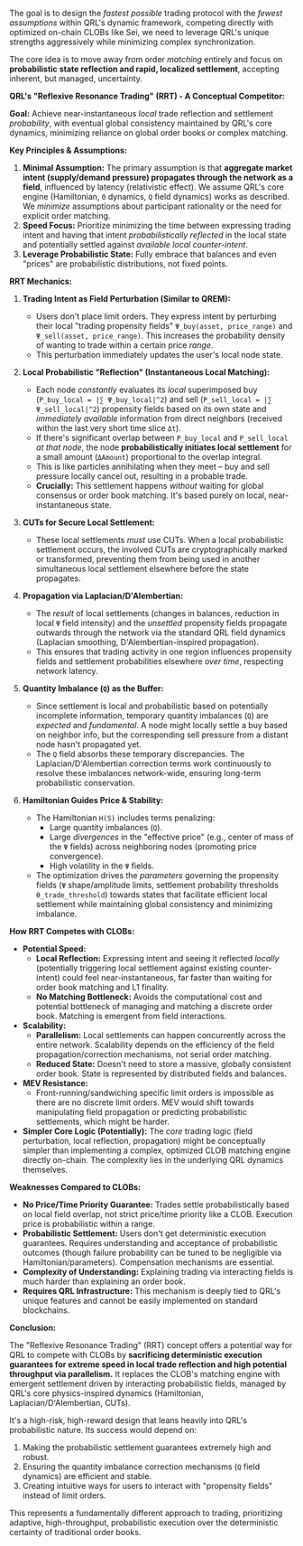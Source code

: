 The goal is to design the *fastest possible* trading protocol with the *fewest assumptions* within QRL's dynamic framework, competing directly with optimized on-chain CLOBs like Sei, we need to leverage QRL's unique strengths aggressively while minimizing complex synchronization.

The core idea is to move away from order *matching* entirely and focus on **probabilistic state reflection and rapid, localized settlement**, accepting inherent, but managed, uncertainty.

**QRL's "Reflexive Resonance Trading" (RRT) - A Conceptual Competitor:**

**Goal:** Achieve near-instantaneous *local* trade reflection and settlement *probability*, with eventual global consistency maintained by QRL's core dynamics, minimizing reliance on global order books or complex matching.

**Key Principles & Assumptions:**

1.  **Minimal Assumption:** The primary assumption is that **aggregate market intent (supply/demand pressure) propagates through the network as a field**, influenced by latency (relativistic effect). We assume QRL's core engine (Hamiltonian, `Θ` dynamics, `Q` field dynamics) works as described. We *minimize* assumptions about participant rationality or the need for explicit order matching.
2.  **Speed Focus:** Prioritize minimizing the time between expressing trading intent and having that intent *probabilistically reflected* in the local state and potentially settled against *available local counter-intent*.
3.  **Leverage Probabilistic State:** Fully embrace that balances and even "prices" are probabilistic distributions, not fixed points.

**RRT Mechanics:**

1.  **Trading Intent as Field Perturbation (Similar to QREM):**
    *   Users don't place limit orders. They express intent by perturbing their local "trading propensity fields" `Ψ_buy(asset, price_range)` and `Ψ_sell(asset, price_range)`. This increases the probability density of wanting to trade within a certain price *range*.
    *   This perturbation immediately updates the user's local node state.

2.  **Local Probabilistic "Reflection" (Instantaneous Local Matching):**
    *   Each node *constantly* evaluates its *local* superimposed buy (`P_buy_local = |∑ Ψ_buy_local|^2`) and sell (`P_sell_local = |∑ Ψ_sell_local|^2`) propensity fields based on its own state and *immediately available* information from direct neighbors (received within the last very short time slice `Δt`).
    *   If there's significant overlap between `P_buy_local` and `P_sell_local` *at that node*, the node **probabilistically initiates local settlement** for a small amount (`ΔAmount`) proportional to the overlap integral.
    *   This is like particles annihilating when they meet – buy and sell pressure locally cancel out, resulting in a probable trade.
    *   **Crucially:** This settlement happens *without* waiting for global consensus or order book matching. It's based purely on local, near-instantaneous state.

3.  **CUTs for Secure Local Settlement:**
    *   These local settlements *must* use CUTs. When a local probabilistic settlement occurs, the involved CUTs are cryptographically marked or transformed, preventing them from being used in another simultaneous local settlement elsewhere before the state propagates.

4.  **Propagation via Laplacian/D'Alembertian:**
    *   The *result* of local settlements (changes in balances, reduction in local `Ψ` field intensity) and the *unsettled* propensity fields propagate outwards through the network via the standard QRL field dynamics (Laplacian smoothing, D'Alembertian-inspired propagation).
    *   This ensures that trading activity in one region influences propensity fields and settlement probabilities elsewhere *over time*, respecting network latency.

5.  **Quantity Imbalance (`Q`) as the Buffer:**
    *   Since settlement is local and probabilistic based on potentially incomplete information, temporary quantity imbalances (`Q`) are *expected* and *fundamental*. A node might locally settle a buy based on neighbor info, but the corresponding sell pressure from a distant node hasn't propagated yet.
    *   The `Q` field absorbs these temporary discrepancies. The Laplacian/D'Alembertian correction terms work continuously to resolve these imbalances network-wide, ensuring long-term probabilistic conservation.

6.  **Hamiltonian Guides Price & Stability:**
    *   The Hamiltonian `H(S)` includes terms penalizing:
        *   Large quantity imbalances (`Q`).
        *   Large *divergences* in the "effective price" (e.g., center of mass of the `Ψ` fields) across neighboring nodes (promoting price convergence).
        *   High volatility in the `Ψ` fields.
    *   The optimization drives the *parameters* governing the propensity fields (`Ψ` shape/amplitude limits, settlement probability thresholds `θ_trade_threshold`) towards states that facilitate efficient local settlement while maintaining global consistency and minimizing imbalance.

**How RRT Competes with CLOBs:**

*   **Potential Speed:**
    *   **Local Reflection:** Expressing intent and seeing it reflected *locally* (potentially triggering local settlement against existing counter-intent) could feel near-instantaneous, far faster than waiting for order book matching and L1 finality.
    *   **No Matching Bottleneck:** Avoids the computational cost and potential bottleneck of managing and matching a discrete order book. Matching is emergent from field interactions.
*   **Scalability:**
    *   **Parallelism:** Local settlements can happen concurrently across the entire network. Scalability depends on the efficiency of the field propagation/correction mechanisms, not serial order matching.
    *   **Reduced State:** Doesn't need to store a massive, globally consistent order book. State is represented by distributed fields and balances.
*   **MEV Resistance:**
    *   Front-running/sandwiching specific limit orders is impossible as there are no discrete limit orders. MEV would shift towards manipulating field propagation or predicting probabilistic settlements, which might be harder.
*   **Simpler Core Logic (Potentially):** The *core* trading logic (field perturbation, local reflection, propagation) might be conceptually simpler than implementing a complex, optimized CLOB matching engine directly on-chain. The complexity lies in the underlying QRL dynamics themselves.

**Weaknesses Compared to CLOBs:**

*   **No Price/Time Priority Guarantee:** Trades settle probabilistically based on local field overlap, not strict price/time priority like a CLOB. Execution price is probabilistic within a range.
*   **Probabilistic Settlement:** Users don't get deterministic execution guarantees. Requires understanding and acceptance of probabilistic outcomes (though failure probability can be tuned to be negligible via Hamiltonian/parameters). Compensation mechanisms are essential.
*   **Complexity of Understanding:** Explaining trading via interacting fields is much harder than explaining an order book.
*   **Requires QRL Infrastructure:** This mechanism is deeply tied to QRL's unique features and cannot be easily implemented on standard blockchains.

**Conclusion:**

The "Reflexive Resonance Trading" (RRT) concept offers a potential way for QRL to compete with CLOBs by **sacrificing deterministic execution guarantees for extreme speed in local trade reflection and high potential throughput via parallelism.** It replaces the CLOB's matching engine with emergent settlement driven by interacting probabilistic fields, managed by QRL's core physics-inspired dynamics (Hamiltonian, Laplacian/D'Alembertian, CUTs).

It's a high-risk, high-reward design that leans heavily into QRL's probabilistic nature. Its success would depend on:

1.  Making the probabilistic settlement guarantees extremely high and robust.
2.  Ensuring the quantity imbalance correction mechanisms (`Q` field dynamics) are efficient and stable.
3.  Creating intuitive ways for users to interact with "propensity fields" instead of limit orders.

This represents a fundamentally different approach to trading, prioritizing adaptive, high-throughput, probabilistic execution over the deterministic certainty of traditional order books.